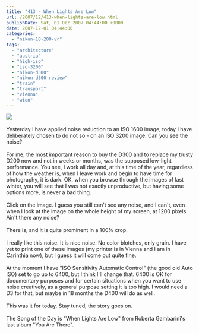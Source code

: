 ```yaml
---
title: "413 - When Lights Are Low"
url: /2007/12/413-when-lights-are-low.html
publishDate: Sat, 01 Dec 2007 04:44:00 +0000
date: 2007-12-01 04:44:00
categories: 
  - "nikon-18-200-vr"
tags: 
  - "architecture"
  - "austria"
  - "high-iso"
  - "iso-3200"
  - "nikon-d300"
  - "nikon-d300-review"
  - "train"
  - "transport"
  - "vienna"
  - "wien"
---
```

<a href="https://d25zfm9zpd7gm5.cloudfront.net/1200x1200/2007/20071130_162035_nx.jpg" target="_blank"><img src="https://d25zfm9zpd7gm5.cloudfront.net/0600x0600/2007/20071130_162035_nx.jpg"/></a><br/><br/>Yesterday I have applied noise reduction to an ISO 1600 image, today I have deliberately chosen to do not so - on an ISO 3200 image. Can you see the noise?<br/><br/>For me, the most important reason to buy the D300 and to replace my trusty D200 now and not in weeks or months, was the supposed low-light performance. You see, I work all day and, at this time of the year, regardless of how the weather is, when I leave work and begin to have time for photography, it is dark. OK, when you browse through the images of last winter, you will see that I was not exactly unproductive, but having some options more, is never a bad thing.<br/><br/>Click on the image. I guess you still can't see any noise, and I can't, even when I look at the image on the whole height of my screen, at 1200 pixels. Ain't there any noise?<br/><br/>There is, and it is quite prominent in a 100% crop.<br/><br/>I really like this noise. It is nice noise. No color blotches, only grain. I have yet to print one of these images (my printer is in Vienna and I am in Carinthia now), but I guess it will come out quite fine.<br/><br/>At the moment I have "ISO Sensitivity Automatic Control" (the good old Auto ISO) set to go up to 6400, but I think I'll change that. 6400 is OK for documentary purposes and for certain situations when you want to use noise creatively, as a general purpose setting it is too high. I would need a D3 for that, but maybe in 18 months the D400 will do as well.<br/><br/>This was it for today. Stay tuned, the story goes on.<br/><br/>The Song of the Day is "When Lights Are Low" from Roberta Gambarini's last album "You Are There".
